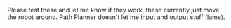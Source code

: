 Please test these and let me know if they work, these currently just move the robot around. Path Planner doesn't let me input and output stuff (lame).
